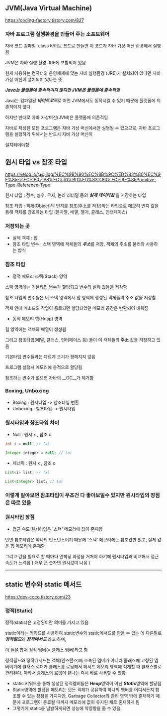 ## JVM(Java Virtual Machine)
https://coding-factory.tistory.com/827

### 자바 프로그램 실행환경을 만들어 주는 소프트웨어

자바 코드 컴파일 .class 바이트 코드로 만들면 이 코드가 자바 가상 머신 환경에서 실행됨

JVM은 자바 실행 환경 JRE에 포함되어 있음

현재 사용하는 컴퓨터의 운영체제에 맞는 자바 실행환경 (JRE)가 설치되어 있다면 자바 가상 머신이 설치되어 있다는 뜻

***Java는 플랫폼에 종속적이지 않지만 JVM은 플랫폼에 종속적임***

Java는 컴파일된 ***바이트코드***로 어떤 JVM에서도 동작시킬 수 있기 때문에 플랫폼에 의존적이지 않다.

하지만 반대로 자바 가상머신(JVM)은 플랫폼에 의존적임

자바로 작성된 모든 프로그램은 자바 가상 머신에서만 실행될 수 있으므로, 자바 프로그램을 실행하기 위해서는 반드시 자바 가상 머신이

설치되어야함

## 원시 타입 vs 참조 타입
https://velog.io/@gillog/%EC%9B%90%EC%8B%9C%ED%83%80%EC%9E%85-%EC%B0%B8%EC%A1%B0%ED%83%80%EC%9E%85Primitive-Type-Reference-Type

원시 타입 : 정수, 실수, 무자, 논리 리터럴 등의 ***실제 데이터값*** 을 저장하는 타입

참조 타입 : 객체(Object)의 번지를 참조(주소를 저장)하는 타입으로 메모리 번지 값을 통해 객체를 참조하는 타입 (문자열, 배열, 열거, 클래스, 인터페이스)

### 저장되는 곳
- 실제 객체 : 힙
- 참조 타입 변수 : 스택 영역에 객체들의 ***주소***를 저장, 객체의 주소를 불러와 사용하는 방식

### 참조 타입

- 정적 메모리 스택(Stack) 영역

스택 영역에는 기본타입 변수가 할당되고 변수의 실제 값들을 저장함

참조 타입의 변수들은 이 스택 영역에서 힙 영역에 생성된 객체들의 주소 값을 저장함

객체 안에 메소드의 작업이 종료되면 할당되었던 메모리 공간은 반환되어 비워짐

- 동적 메모리 힙(Heap) 영역

힙 영역에는 객체와 배열이 생성됨

그리고 참조타입(배열, 클래스, 인터페이스 등) 들이 이 객체들의 __주소__ 값을 저장하고 있음

기본타입 변수들과는 다르게 크기가 정해지지 않음

프로그램 실행시 메모리에 동적으로 할당됨

참조하는 변수가 없으면 자바의 __GC__가 제거함

### Boxing, Unboxing
- Boxing : 원시타입 -> 참조타입 변환
- Unboxing : 참조타입 -> 원시타입

### 원시타입과 참조타입 차이

- Null : 원시 x , 참조 o
~~~java
int i = null; // (x)

Integer integer = null; // (o)
~~~
- 제너릭 : 원시 x , 참조 o
~~~java
List<i> list; // (x)

List<Integer> list; // (o)
~~~

### 이렇게 알아보면 참조타입이 무조건 다 좋아보일수 있지만 원시타입의 장점은 따로 있음

### 원시타입 장점

- 접근 속도
원시타입은 '스택' 메모리에 값이 존재함

반면 참조타입은 하나의 인스턴스이기 때문에 '스택' 메모리에는 참조값만 있고, 실제 값은 힙 메모리에 존재함

그리고 값을 필요로 할 때마다 언박싱 과정을 거쳐야 하기에 원시타입과 비교해서 접근 속도가 느려짐 ( 매우 큰 숫자면 원시값이 나음 )


----------------------------------------------------------------------------------------------------

## static 변수와 static 메서드
https://dev-coco.tistory.com/23

### 정적(Static)
정적(static)은 고정된이란 의미를 가지고 있음

static이라는 키워드를 사용하여 static변수와 static메서드를 만들 수 있는 데 다른말로 ***정적필드***와 ***정적메서드*** 라고 하며,

이 둘을 합쳐 정적 멤버(= 클래스 멤버)라고 함

정적필드와 정작메서드는 객체(인스턴스)에 소속된 멤버가 아니라 클래스에 고정된 멤버이기에 클래스 로더가 클래스를 로딩해서 메서드 메모리 영역에 적재할 때 클래스별로 관리된다. 따라서 클래스의 로딩이 끝나는 즉시 바로 사용할 수 있음

- static 키워드를 통해 생성된 정적멤버들은 ***Heap***영역이 아닌 ***Static***영역에 할당됨
- Static영역에 할당된 메모리는 모든 객체가 공유하여 하나의 멤버를 어디서든지 참조할 수 있는 장점을 가지지만, Garbage Collector의 관리 영역 밖에 존재하기 때문에 프로그램이 종료될 때까지 메모리에 값이 유지된 채로 존재하게 됨
- 그렇기에 static을 남발하게되면 성능에 악영향을 줄 수 있음
